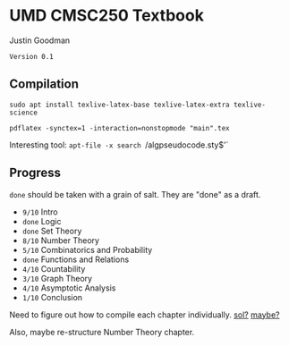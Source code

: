 # UMD CMSC250 Textbook

Justin Goodman

`Version 0.1`

## Compilation

```
sudo apt install texlive-latex-base texlive-latex-extra texlive-science

pdflatex -synctex=1 -interaction=nonstopmode "main".tex
```

Interesting tool: `apt-file -x search `/algpseudocode.sty$'`

## Progress

`done` should be taken with a grain of salt. They are "done" as a draft.

* `9/10` Intro
* `done` Logic
* `done` Set Theory
* `8/10` Number Theory
* `5/10` Combinatorics and Probability
* `done` Functions and Relations
* `4/10` Countability
* `3/10` Graph Theory
* `4/10` Asymptotic Analysis
* `1/10` Conclusion

Need to figure out how to compile each chapter individually. [sol?](https://tex.stackexchange.com/questions/31334/how-to-create-individual-chapter-pdfs-from-included-texs) [maybe?](https://tex.stackexchange.com/questions/231861/how-do-i-get-consecutive-section-numbering-for-an-entire-document-using-subfiles)

Also, maybe re-structure Number Theory chapter.
